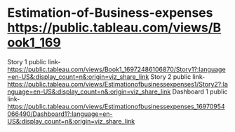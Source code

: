 # Estimation-of-Business-expenses                                                                                                                                                                                 https://public.tableau.com/views/Book1_169
Story 1 public link- https://public.tableau.com/views/Book1_16972486106870/Story1?:language=en-US&:display_count=n&:origin=viz_share_link
Story 2 public link- https://public.tableau.com/views/Estimationofbusinessexpenses1/Story2?:language=en-US&:display_count=n&:origin=viz_share_link
Dashboard 1 public link- https://public.tableau.com/views/Estimationofbusinessexpenses_16970954066490/Dashboard1?:language=en-US&:display_count=n&:origin=viz_share_link
